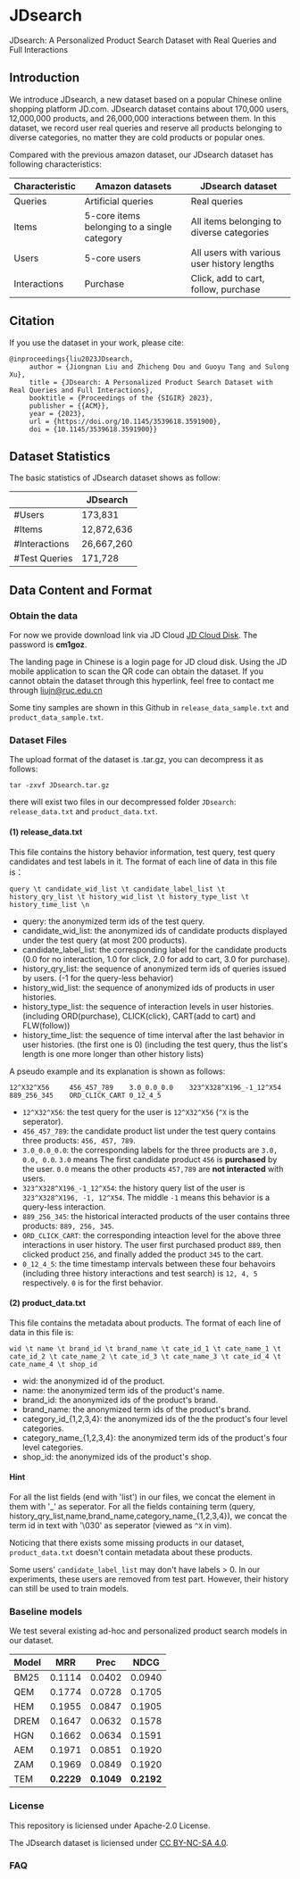 # JDsearch
JDsearch: A Personalized Product Search Dataset with Real Queries and Full Interactions
## Introduction
We introduce JDsearch, a new dataset based on a popular Chinese online shopping platform JD.com. JDsearch dataset contains about 170,000 users, 12,000,000 products, and 26,000,000 interactions between them.  In this dataset, we record user real queries and reserve all products belonging to diverse categories, no matter they are cold products or popular ones.

Compared with the previous amazon dataset, our JDsearch dataset has following characteristics:

| Characteristic | Amazon datasets    |  JDsearch dataset |
| -------------- | ------------------ | ----------------- |
| Queries        | Artificial queries |  Real queries     |
| Items          | 5-core items belonging to a single category | All items belonging to diverse categories |
| Users          | 5-core users       | All users with various user history lengths |
| Interactions   | Purchase           | Click, add to cart, follow, purchase |

## Citation
If you use the dataset in your work, please cite:
```
@inproceedings{liu2023JDsearch,
     author = {Jiongnan Liu and Zhicheng Dou and Guoyu Tang and Sulong Xu}, 
     title = {JDsearch: A Personalized Product Search Dataset with Real Queries and Full Interactions}, 
     booktitle = {Proceedings of the {SIGIR} 2023}, 
     publisher = {{ACM}}, 
     year = {2023}, 
     url = {https://doi.org/10.1145/3539618.3591900}, 
     doi = {10.1145/3539618.3591900}}
```


## Dataset Statistics

The basic statistics of JDsearch dataset shows as follow:

|                         | JDsearch      | 
| ----------------------- | ------------- |
| #Users                  | 173,831       |
| #Items                  | 12,872,636    | 
| #Interactions           | 26,667,260    | 
| #Test Queries           | 171,728       | 


## Data Content and Format

### Obtain the data 

For now we provide download link via JD Cloud 
[JD Cloud Disk](http://box.jd.com/sharedInfo/3183DCD7A9646677EEC946AFBC5707A7).
The password is **cm1goz**.

The landing page in Chinese is a login page for JD cloud disk. Using the JD mobile application to scan the QR code can obtain the dataset. If you cannot obtain the dataset through this hyperlink, feel free to contact me through liujn@ruc.edu.cn

Some tiny samples are shown in this Github in `release_data_sample.txt` and `product_data_sample.txt`.


### Dataset Files

The upload format of the dataset is .tar.gz, you can decompress it as follows:

`tar -zxvf JDsearch.tar.gz`

there will exist two files in our decompressed folder `JDsearch`: `release_data.txt` and `product_data.txt`.

#### (1) release_data.txt

This file contains the history behavior information, test query, test query candidates and test labels in it. The format of each line of data in this file is：

`query \t candidate_wid_list \t candidate_label_list \t history_qry_list \t history_wid_list \t history_type_list \t history_time_list \n`

- query: the anonymized term ids of the test query.
- candidate_wid_list: the anonymized ids of candidate products displayed under the test query (at most 200 products).
- candidate_label_list: the corresponding label for the candidate products (0.0 for no interaction, 1.0 for click, 2.0 for add to cart, 3.0 for purchase).
- history_qry_list: the sequence of anonymized term ids of queries issued by users. (-1 for the query-less behavior)
- history_wid_list: the sequence of anonymized ids of products in user histories.
- history_type_list: the sequence of interaction levels in  user histories. (including ORD(purchase), CLICK(click), CART(add to cart) and FLW(follow))
- history_time_list: the sequence of time interval after the last behavior in user histories. (the first one is 0) (including the test query, thus the list's length is one more longer than other history lists)

A pseudo example and its explanation is shown as follows:
```
12^X32^X56     456_457_789    3.0_0.0_0.0    323^X328^X196_-1_12^X54  889_256_345    ORD_CLICK_CART 0_12_4_5
```
- `12^X32^X56`: the test query for the user is `12^X32^X56` (`^X` is the seperator).
- `456_457_789`: the candidate product list under the test query contains three products: `456, 457, 789`.
- `3.0_0.0_0.0`: the corresponding labels for the three products are `3.0, 0.0, 0.0`. `3.0` means The first candidate product `456` is **purchased** by the user. `0.0` means the other products `457,789` are **not interacted** with users.
- `323^X328^X196_-1_12^X54`: the history query list of the user is `323^X328^X196, -1, 12^X54`. The middle `-1` means this behavior is a query-less interaction.
- `889_256_345`: the historical interacted products of the user contains three products: `889, 256, 345`.
- `ORD_CLICK_CART`: the corresponding inteaction level for the above three interactions in user history. The user first purchased product `889`, then clicked product `256`, and finally added the product `345` to the cart.
- `0_12_4_5`: the time timestamp intervals between these four behavoirs (including three history interactions and test search) is `12, 4, 5` respectively. `0` is for the first behavior.



#### (2) product_data.txt

This file contains the metadata about products. The format of each line of data in this file is:

`wid \t name \t brand_id \t brand_name \t cate_id_1 \t cate_name_1 \t cate_id_2 \t cate_name_2 \t cate_id_3 \t cate_name_3 \t cate_id_4 \t cate_name_4 \t shop_id`

- wid: the anonymized id of the product.
- name: the anonymized term ids of the product's name.
- brand_id: the anonymized ids of the product's brand.
- brand_name: the anonymized term ids of the product's brand.
- category_id_{1,2,3,4}: the anonymized ids of the the product's four level categories.
- category_name_{1,2,3,4}: the anonymized term ids of the product's four level categories.
- shop_id: the anonymized ids of the product's shop.

#### Hint

For all the list fields (end with \'list\') in our files, we concat the element in them with \'\_\' as seperator. For all the fields containing term (query, history_qry_list,name,brand_name,category_name_{1,2,3,4}), we concat the term id in text with \'\030\' as seperator (viewed as `^X` in vim).

Noticing that there exists some missing products in our dataset, `product_data.txt` doesn't contain metadata about these products.

Some users' `candidate_label_list` may don't have labels > 0. In our experiments, these users are removed from test part. However, their history can still be used to train models.

### Baseline models

We test several existing ad-hoc and personalized product search models in our dataset.

Model | MRR | Prec | NDCG |
----- | --- | ---- | ---- |
BM25 | 0.1114 | 0.0402 | 0.0940 |
QEM | 0.1774 | 0.0728 | 0.1705  |
HEM | 0.1955 | 0.0847 | 0.1905 |
DREM | 0.1647 | 0.0632 | 0.1578 | 
HGN | 0.1662 | 0.0634 | 0.1591 |
AEM | 0.1971 | 0.0851 | 0.1920 |
ZAM | 0.1969 | 0.0849 | 0.1920 |
TEM | **0.2229** | **0.1049** | **0.2192** | 

### License

This repository is liciensed under Apache-2.0 License.

The JDsearch dataset is liciensed under [CC BY-NC-SA 4.0](https://creativecommons.org/licenses/by-nc-sa/4.0/).



### FAQ




### 
